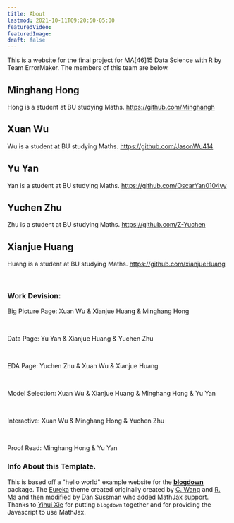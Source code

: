 ```yaml
---
title: About
lastmod: 2021-10-11T09:20:50-05:00
featuredVideo:
featuredImage:
draft: false
---
```


This is a website for the final project for MA[46]15 Data Science with R by Team ErrorMaker.
The members of this team are below.

## Minghang Hong

Hong is a student at BU studying Maths. https://github.com/Minghangh

## Xuan Wu

Wu is a student at BU studying Maths. https://github.com/JasonWu414

## Yu Yan

Yan is a student at BU studying Maths. https://github.com/OscarYan0104yy

## Yuchen Zhu

Zhu is a student at BU studying Maths. https://github.com/Z-Yuchen

## Xianjue Huang

Huang is a student at BU studying Maths. https://github.com/xianjueHuang

<br>

### Work Devision:

Big Picture Page: Xuan Wu & Xianjue Huang & Minghang Hong

<br>

Data Page: Yu Yan & Xianjue Huang & Yuchen Zhu

<br>

EDA Page: Yuchen Zhu & Xuan Wu & Xianjue Huang

<br>

Model Selection: Xuan Wu & Xianjue Huang & Minghang Hong & Yu Yan

<br>

Interactive: Xuan Wu & Minghang Hong & Yuchen Zhu

<br>

Proof Read: Minghang Hong & Yu Yan

<!-- Please leave in the information below -->

### Info About this Template.

This is based off a "hello world" example website for the [**blogdown**](https://github.com/rstudio/blogdown) package. The [Eureka](https://www.wangchucheng.com/en/docs/eureka/) theme created originally created by  [C. Wang](https://www.wangchucheng.com/zh/) and [R. Ma](https://www.ruiqima.com/zh/) and then modified by Dan Sussman who added MathJax support. Thanks to [Yihui Xie](https://github.com/yihui/) for putting `blogdown` together and for providing the Javascript to use MathJax.